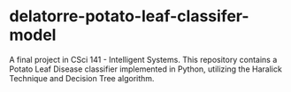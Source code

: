 # delatorre-potato-leaf-classifer-model
A final project in CSci 141 - Intelligent Systems. This repository contains a Potato Leaf Disease classifier implemented in Python, utilizing the Haralick Technique and Decision Tree algorithm.

